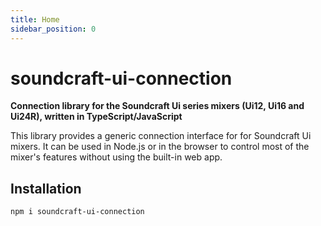 ```yaml
---
title: Home
sidebar_position: 0
---
```


# soundcraft-ui-connection

**Connection library for the Soundcraft Ui series mixers (Ui12, Ui16 and Ui24R), written in TypeScript/JavaScript**

This library provides a generic connection interface for for Soundcraft Ui mixers.
It can be used in Node.js or in the browser to control most of the mixer's features without using the built-in web app.

## Installation

```sh
npm i soundcraft-ui-connection
```
